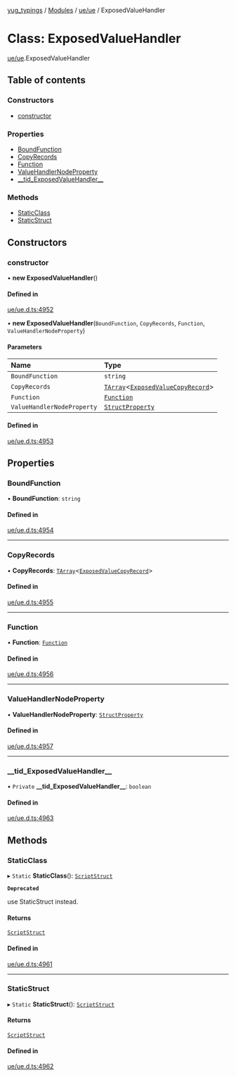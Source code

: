[yug_typings](../README.md) / [Modules](../modules.md) / [ue/ue](../modules/ue_ue.md) / ExposedValueHandler

# Class: ExposedValueHandler

[ue/ue](../modules/ue_ue.md).ExposedValueHandler

## Table of contents

### Constructors

- [constructor](ue_ue.ExposedValueHandler.md#constructor)

### Properties

- [BoundFunction](ue_ue.ExposedValueHandler.md#boundfunction)
- [CopyRecords](ue_ue.ExposedValueHandler.md#copyrecords)
- [Function](ue_ue.ExposedValueHandler.md#function)
- [ValueHandlerNodeProperty](ue_ue.ExposedValueHandler.md#valuehandlernodeproperty)
- [\_\_tid\_ExposedValueHandler\_\_](ue_ue.ExposedValueHandler.md#__tid_exposedvaluehandler__)

### Methods

- [StaticClass](ue_ue.ExposedValueHandler.md#staticclass)
- [StaticStruct](ue_ue.ExposedValueHandler.md#staticstruct)

## Constructors

### constructor

• **new ExposedValueHandler**()

#### Defined in

[ue/ue.d.ts:4952](https://github.com/YugMetaverse/yug_typings/blob/b7d9b19/ue/ue.d.ts#L4952)

• **new ExposedValueHandler**(`BoundFunction`, `CopyRecords`, `Function`, `ValueHandlerNodeProperty`)

#### Parameters

| Name | Type |
| :------ | :------ |
| `BoundFunction` | `string` |
| `CopyRecords` | [`TArray`](../interfaces/ue_puerts.TArray.md)<[`ExposedValueCopyRecord`](ue_ue.ExposedValueCopyRecord.md)\> |
| `Function` | [`Function`](ue_ue.Function.md) |
| `ValueHandlerNodeProperty` | [`StructProperty`](ue_ue.StructProperty.md) |

#### Defined in

[ue/ue.d.ts:4953](https://github.com/YugMetaverse/yug_typings/blob/b7d9b19/ue/ue.d.ts#L4953)

## Properties

### BoundFunction

• **BoundFunction**: `string`

#### Defined in

[ue/ue.d.ts:4954](https://github.com/YugMetaverse/yug_typings/blob/b7d9b19/ue/ue.d.ts#L4954)

___

### CopyRecords

• **CopyRecords**: [`TArray`](../interfaces/ue_puerts.TArray.md)<[`ExposedValueCopyRecord`](ue_ue.ExposedValueCopyRecord.md)\>

#### Defined in

[ue/ue.d.ts:4955](https://github.com/YugMetaverse/yug_typings/blob/b7d9b19/ue/ue.d.ts#L4955)

___

### Function

• **Function**: [`Function`](ue_ue.Function.md)

#### Defined in

[ue/ue.d.ts:4956](https://github.com/YugMetaverse/yug_typings/blob/b7d9b19/ue/ue.d.ts#L4956)

___

### ValueHandlerNodeProperty

• **ValueHandlerNodeProperty**: [`StructProperty`](ue_ue.StructProperty.md)

#### Defined in

[ue/ue.d.ts:4957](https://github.com/YugMetaverse/yug_typings/blob/b7d9b19/ue/ue.d.ts#L4957)

___

### \_\_tid\_ExposedValueHandler\_\_

• `Private` **\_\_tid\_ExposedValueHandler\_\_**: `boolean`

#### Defined in

[ue/ue.d.ts:4963](https://github.com/YugMetaverse/yug_typings/blob/b7d9b19/ue/ue.d.ts#L4963)

## Methods

### StaticClass

▸ `Static` **StaticClass**(): [`ScriptStruct`](ue_ue.ScriptStruct.md)

**`Deprecated`**

use StaticStruct instead.

#### Returns

[`ScriptStruct`](ue_ue.ScriptStruct.md)

#### Defined in

[ue/ue.d.ts:4961](https://github.com/YugMetaverse/yug_typings/blob/b7d9b19/ue/ue.d.ts#L4961)

___

### StaticStruct

▸ `Static` **StaticStruct**(): [`ScriptStruct`](ue_ue.ScriptStruct.md)

#### Returns

[`ScriptStruct`](ue_ue.ScriptStruct.md)

#### Defined in

[ue/ue.d.ts:4962](https://github.com/YugMetaverse/yug_typings/blob/b7d9b19/ue/ue.d.ts#L4962)
